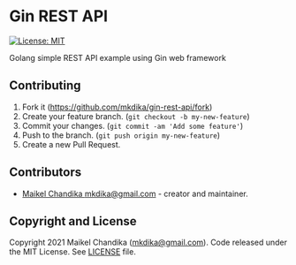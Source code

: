 # Gin REST API

[![License: MIT](https://img.shields.io/badge/License-MIT-blue.svg)](/LICENSE)

Golang simple REST API example using Gin web framework

## Contributing

1. Fork it (<https://github.com/mkdika/gin-rest-api/fork>)
2. Create your feature branch. (`git checkout -b my-new-feature`)
3. Commit your changes. (`git commit -am 'Add some feature'`)
4. Push to the branch. (`git push origin my-new-feature`)
5. Create a new Pull Request.

## Contributors

- [Maikel Chandika <mkdika@gmail.com>](https://github.com/mkdika) - creator and maintainer.

## Copyright and License

Copyright 2021 Maikel Chandika (mkdika@gmail.com). Code released under the MIT License. See [LICENSE](/LICENSE) file.
